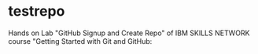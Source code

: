 # testrepo
Hands on Lab "GitHub Signup and Create Repo" of IBM SKILLS NETWORK course "Getting Started with Git and GitHub:
